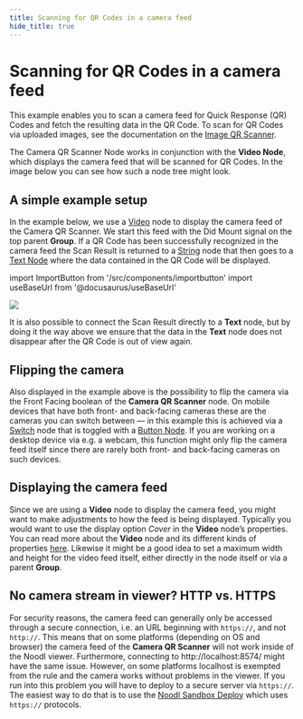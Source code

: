 ```yaml
---
title: Scanning for QR Codes in a camera feed
hide_title: true
---
```

# Scanning for QR Codes in a camera feed

This example enables you to scan a camera feed for Quick Response (QR) Codes and fetch the resulting data in the QR Code. To scan for QR Codes via uploaded images, see the documentation on the [Image QR Scanner](/library/modules/qr-scanner/guides/image-upload).

The Camera QR Scanner Node works in conjunction with the **Video Node**, which displays the camera feed that will be scanned for QR Codes. In the image below you can see how such a node tree might look.

## A simple example setup

In the example below, we use a [Video](/nodes/basic-elements/video) node to display the camera feed of the Camera QR Scanner. We start this feed with the <span className="ndl-signal">Did Mount</span> signal on the top parent **Group**. If a QR Code has been successfully recognized in the camera feed the <span className="ndl-data">Scan Result</span> is returned to a [String](/nodes/data/string) node that then goes to a [Text Node](/nodes/basic-elements/text) where the data contained in the QR Code will be displayed.

import ImportButton from '/src/components/importbutton'
import useBaseUrl from '@docusaurus/useBaseUrl'

<div className="ndl-image-with-background l">
    <img src={useBaseUrl("/library/modules/qr-scanner/guides/camera-feed/qr-camera-feed.png")} className="ndl-image large"></img>
    <ImportButton zip="/library/modules/qr-scanner/guides/camera-feed/qr-camera-feed.zip" name="Camera QR Scanner" thumb="/library/modules/qr-scanner/qr_noodlnet.png"/>
</div>

It is also possible to connect the <span className="ndl-data">Scan Result</span> directly to a **Text** node, but by doing it the way above we ensure that the data in the **Text** node does not disappear after the QR Code is out of view again.

## Flipping the camera

Also displayed in the example above is the possibility to flip the camera via the <span className="ndl-data">Front Facing</span> boolean of the **Camera QR Scanner** node. On mobile devices that have both front- and back-facing cameras these are the cameras you can switch between — in this example this is achieved via a [Switch](/nodes/logic/switch) node that is toggled with a [Button Node](/nodes/ui-controls/button). If you are working on a desktop device via e.g. a webcam, this function might only flip the camera feed itself since there are rarely both front- and back-facing cameras on such devices.

## Displaying the camera feed

Since we are using a **Video** node to display the camera feed, you might want to make adjustments to how the feed is being displayed. Typically you would want to use the display option _Cover_ in the **Video** node’s properties. You can read more about the **Video** node and its different kinds of properties [here](/nodes/basic-elements/video). Likewise it might be a good idea to set a maximum width and height for the video feed itself, either directly in the node itself or via a parent **Group**.

## No camera stream in viewer? HTTP vs. HTTPS

For security reasons, the camera feed can generally only be accessed through a secure connection, i.e. an URL beginning with <code>https://</code>, and not <code>http://</code>. This means that on some platforms (depending on OS and browser) the camera feed of the **Camera QR Scanner** will not work inside of the Noodl viewer. Furthermore, connecting to http://localhost:8574/ might have the same issue. However, on some platforms localhost is exempted from the rule and the camera works without problems in the viewer.
If you run into this problem you will have to deploy to a secure server via <code>https://</code>. The easiest way to do that is to use the [Noodl Sandbox Deploy](/docs/guides/deploy/deploying-an-app-on-sandbox) which uses <code>https://</code> protocols.
